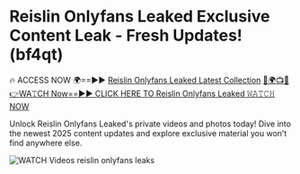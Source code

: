 # Reislin Onlyfans Leaked Exclusive Content Leak - Fresh Updates! (bf4qt)

🔥 ACCESS NOW 🌍==►► <a href="https://tinyurl.com/3fjeunct" rel="nofollow">Reislin Onlyfans Leaked Latest Collection</a></h3>
[🔴🌍📺📱👉WA𝚃CH Now==►► CLICK HERE TO Reislin Onlyfans Leaked 𝚆𝙰𝚃𝙲𝙷 NOW](https://tinyurl.com/3fjeunct)

Unlock Reislin Onlyfans Leaked's private videos and photos today! Dive into the newest 2025 content updates and explore exclusive material you won’t find anywhere else.


<a href="https://tinyurl.com/3fjeunct" rel="nofollow" data-target="animated-image.originalLink"><img src="https://camo.githubusercontent.com/8a4f000d20f83aca3bf7ec5f350d767afa0574a8a352519fd8cfa583a6f93a33/68747470733a2f2f692e696d6775722e636f6d2f644a486b345a712e676966" alt="WATCH Videos" data-canonical-src="https://i.imgur.com/dJHk4Zq.gif" style="max-width: 100%; display: inline-block;" data-target="animated-image.originalImage"></a>
reislin onlyfans leaks